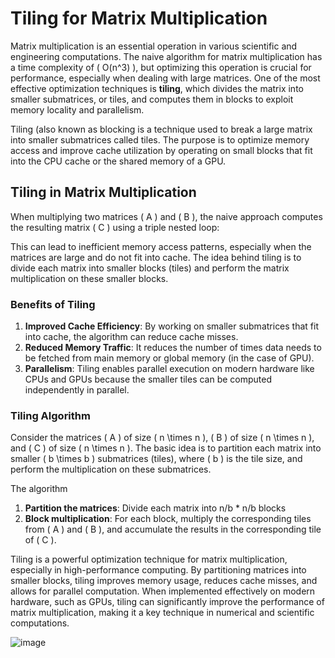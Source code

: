 # Tiling for Matrix Multiplication

Matrix multiplication is an essential operation in various scientific and engineering computations. The naive algorithm for matrix multiplication has a time complexity of \( O(n^3) \), but optimizing this operation is crucial for performance, especially when dealing with large matrices. One of the most effective optimization techniques is **tiling**, which divides the matrix into smaller submatrices, or tiles, and computes them in blocks to exploit memory locality and parallelism.

Tiling (also known as blocking is a technique used to break a large matrix into smaller submatrices called tiles. The purpose is to optimize memory access and improve cache utilization by operating on small blocks that fit into the CPU cache or the shared memory of a GPU.


## Tiling in Matrix Multiplication

When multiplying two matrices \( A \) and \( B \), the naive approach computes the resulting matrix \( C \) using a triple nested loop:

This can lead to inefficient memory access patterns, especially when the matrices are large and do not fit into cache. The idea behind tiling is to divide each matrix into smaller blocks (tiles) and perform the matrix multiplication on these smaller blocks.

### Benefits of Tiling

1. **Improved Cache Efficiency**: By working on smaller submatrices that fit into cache, the algorithm can reduce cache misses.
2. **Reduced Memory Traffic**: It reduces the number of times data needs to be fetched from main memory or global memory (in the case of GPU).
3. **Parallelism**: Tiling enables parallel execution on modern hardware like CPUs and GPUs because the smaller tiles can be computed independently in parallel.

### Tiling Algorithm

Consider the matrices \( A \) of size \( n \times n \), \( B \) of size \( n \times n \), and \( C \) of size \( n \times n \). The basic idea is to partition each matrix into smaller \( b \times b \) submatrices (tiles), where \( b \) is the tile size, and perform the multiplication on these submatrices.

The algorithm 

1. **Partition the matrices**: Divide each matrix into n/b * n/b  blocks
2. **Block multiplication**: For each block, multiply the corresponding tiles from \( A \) and \( B \), and accumulate the results in the corresponding tile of \( C \).




Tiling is a powerful optimization technique for matrix multiplication, especially in high-performance computing. By partitioning matrices into smaller blocks, tiling improves memory usage, reduces cache misses, and allows for parallel computation. When implemented effectively on modern hardware, such as GPUs, tiling can significantly improve the performance of matrix multiplication, making it a key technique in numerical and scientific computations.


![image](https://github.com/user-attachments/assets/2121bab7-1de5-4056-95b0-9d42836c60f4)


